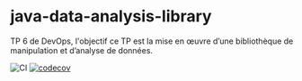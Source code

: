 # java-data-analysis-library
TP 6 de DevOps, l'objectif ce TP est  la mise en œuvre d’une bibliothèque de manipulation et d’analyse de données.

![CI](https://github.com/Lucixxe/java-data-analysis-library/actions/workflows/ci.yml/badge.svg)
[![codecov](https://codecov.io/gh/Lucixxe/java-data-analysis-library/branch/main/graph/badge.svg)](https://codecov.io/gh/Lucixxe/java-data-analysis-library)
